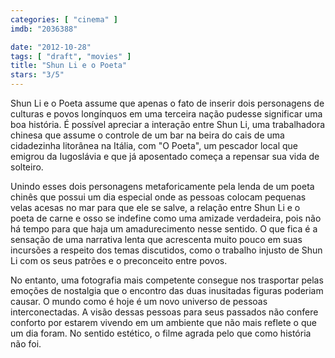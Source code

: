 ```yaml
---
categories: [ "cinema" ]
imdb: "2036388"

date: "2012-10-28"
tags: [ "draft", "movies" ]
title: "Shun Li e o Poeta"
stars: "3/5"
---
```

Shun Li e o Poeta assume que apenas o fato de inserir dois personagens de culturas e povos longínquos em uma terceira nação pudesse significar uma boa história. É possível apreciar a interação entre Shun Li, uma trabalhadora chinesa que assume o controle de um bar na beira do cais de uma cidadezinha litorânea na Itália, com "O Poeta", um pescador local que emigrou da Iugoslávia e que já aposentado começa a repensar sua vida de solteiro.

Unindo esses dois personagens metaforicamente pela lenda de um poeta chinês que possui um dia especial onde as pessoas colocam pequenas velas acesas no mar para que ele se salve, a relação entre Shun Li e o poeta de carne e osso se indefine como uma amizade verdadeira, pois não há tempo para que haja um amadurecimento nesse sentido. O que fica é a sensação de uma narrativa lenta que acrescenta muito pouco em suas incursões a respeito dos temas discutidos, como o trabalho injusto de Shun Li com os seus patrões e o preconceito entre povos.

No entanto, uma fotografia mais competente consegue nos trasportar pelas emoções de nostalgia que o encontro das duas inusitadas figuras poderiam causar. O mundo como é hoje é um novo universo de pessoas interconectadas. A visão dessas pessoas para seus passados não confere conforto por estarem vivendo em um ambiente que não mais reflete o que um dia foram. No sentido estético, o filme agrada pelo que como história não foi.

